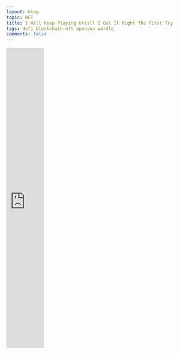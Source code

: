 ```yaml
---
layout: blog
topic: NFT
title: I Will Keep Playing Untill I Got It Right The First Try
tags: defi blockchain nft opensea wordle
comments: false
---
```


<iframe src='https://opensea.io/collection/keepplaying?embed=true'
        width='100'
        height='800'
        frameborder='0'
        allowfullscreen></iframe>

